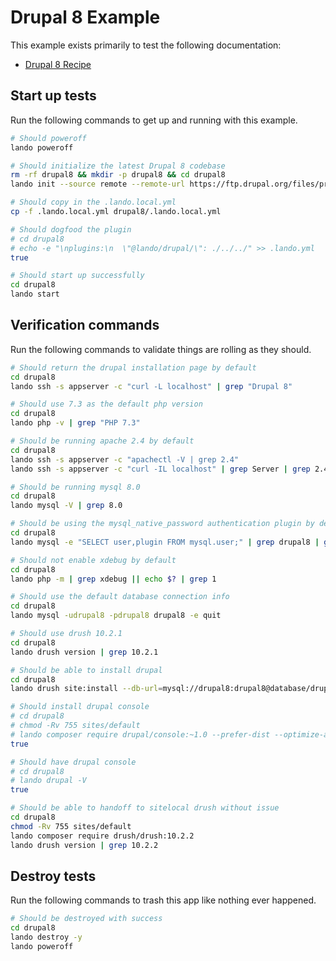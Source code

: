 Drupal 8 Example
================

This example exists primarily to test the following documentation:

* [Drupal 8 Recipe](https://docs.devwithlando.io/tutorials/drupal8.html)

Start up tests
--------------

Run the following commands to get up and running with this example.

```bash
# Should poweroff
lando poweroff

# Should initialize the latest Drupal 8 codebase
rm -rf drupal8 && mkdir -p drupal8 && cd drupal8
lando init --source remote --remote-url https://ftp.drupal.org/files/projects/drupal-8.9.0.tar.gz --remote-options="--strip-components 1" --recipe drupal8 --webroot . --name lando-drupal8 --option database=mysql:8.0

# Should copy in the .lando.local.yml
cp -f .lando.local.yml drupal8/.lando.local.yml

# Should dogfood the plugin
# cd drupal8
# echo -e "\nplugins:\n  \"@lando/drupal/\": ./../../" >> .lando.yml
true

# Should start up successfully
cd drupal8
lando start
```

Verification commands
---------------------

Run the following commands to validate things are rolling as they should.

```bash
# Should return the drupal installation page by default
cd drupal8
lando ssh -s appserver -c "curl -L localhost" | grep "Drupal 8"

# Should use 7.3 as the default php version
cd drupal8
lando php -v | grep "PHP 7.3"

# Should be running apache 2.4 by default
cd drupal8
lando ssh -s appserver -c "apachectl -V | grep 2.4"
lando ssh -s appserver -c "curl -IL localhost" | grep Server | grep 2.4

# Should be running mysql 8.0
cd drupal8
lando mysql -V | grep 8.0

# Should be using the mysql_native_password authentication plugin by default
cd drupal8
lando mysql -e "SELECT user,plugin FROM mysql.user;" | grep drupal8 | grep mysql_native_password

# Should not enable xdebug by default
cd drupal8
lando php -m | grep xdebug || echo $? | grep 1

# Should use the default database connection info
cd drupal8
lando mysql -udrupal8 -pdrupal8 drupal8 -e quit

# Should use drush 10.2.1
cd drupal8
lando drush version | grep 10.2.1

# Should be able to install drupal
cd drupal8
lando drush site:install --db-url=mysql://drupal8:drupal8@database/drupal8 -y

# Should install drupal console
# cd drupal8
# chmod -Rv 755 sites/default
# lando composer require drupal/console:~1.0 --prefer-dist --optimize-autoloader
true

# Should have drupal console
# cd drupal8
# lando drupal -V
true

# Should be able to handoff to sitelocal drush without issue
cd drupal8
chmod -Rv 755 sites/default
lando composer require drush/drush:10.2.2
lando drush version | grep 10.2.2
```

Destroy tests
-------------

Run the following commands to trash this app like nothing ever happened.

```bash
# Should be destroyed with success
cd drupal8
lando destroy -y
lando poweroff
```
